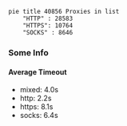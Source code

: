 
```mermaid
pie title 40856 Proxies in list
    "HTTP" : 28583
    "HTTPS": 10764
    "SOCKS" : 8646
```

### Some Info
#### Average Timeout

- mixed: 4.0s
- http: 2.2s
- https: 8.1s
- socks: 6.4s
